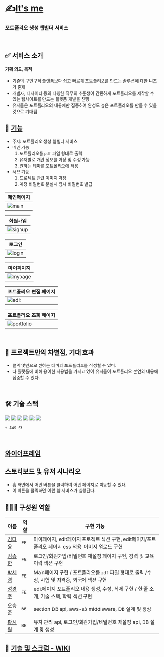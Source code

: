 # ✍[It's me]()
### 포트폴리오 생성 웹빌더 서비스

<br>

## :white_check_mark: 서비스 소개


#### 기획 의도, 목적

- 기존의 구인구직 플랫폼보다 쉽고 빠르게 포트폴리오를 만드는 솔루션에 대한 니즈가 존재
- 개발자, 디자이너 등의 다양한 직무의 취준생이 간편하게 포트폴리오를 제작할 수 있는 웹사이트를 만드는 플랫폼 개발을 진행
- 유저들은 포트폴리오의 내용에만 집중하여 완성도 높은 포트폴리오를 만들 수 있을 것으로 기대됨

## 🚗 [기능](https://kdt-gitlab.elice.io/sw_track/class_02_seoul/web_project_2/team10/portfolio-manager/-/wikis/feature)
- 주제: 포트폴리오 생성 웹빌더 서비스 <br>
- 메인 기능
  1. 포트폴리오를 `pdf` 파일 형태로 출력
  2. 유저별로 개인 정보를 저장 및 수정 가능
  3. 원하는 테마를 포트폴리오에 적용
- 서브 기능
  1. 프로젝트 관련 이미지 저장
  2. 계정 비밀번호 분실시 임시 비밀번호 발급

|메인페이지|
|--|
|![main](/uploads/fc807939cb2b01601c4e4ea806a89dcb/main.png)|

|회원가입|
|--|
|![signup](/uploads/6efb297550ad42d6c9230d974696ae1a/signup.png)|


|로그인|
|--|
|![login](/uploads/8c59940333f64186867f4fe41f96979f/login.png)|



|마이페이지|
|--|
|![mypage](/uploads/a32ad9af84c832595053fe665f4219ee/mypage.png)|


|포트폴리오 편집 페이지|
|--|
|![edit](/uploads/21ad7696ea93a2589cd8106035edcf50/edit.png)|

|포트폴리오 조회 페이지|
|--|
|![portfolio](/uploads/d5d8b89582cd768a0dabf6f0431a0e23/portfolio.png)|
<br>

## 🚗  프로젝트만의 차별점, 기대 효과
- 클릭 몇번으로 원하는 테마의 포트폴리오를 작성할 수 있다.
- 타 플랫폼에 비해 용이한 사용법을 가지고 있어 유저들이 포트폴리오 본연의 내용에 집중할 수 있다.
<br>

## 🛠️ 기술 스택

<p>
    <img src="https://img.shields.io/badge/React-v18.0.0-blue?logo=Reac"/>
    <img src="https://img.shields.io/badge/node.js-v16.13.0-green?logo=Node.js"/>
    <img src="https://img.shields.io/badge/eslint-%5E8.14.0-yellow?logo=eslint"/>
    <img src="https://img.shields.io/badge/mysql-v2.18.1-%234479A1?logo=Mysql">
  <img src="https://img.shields.io/badge/Nodemon-v2.0.15-76D04B?logo=Nodemon"/>
  <img src="https://img.shields.io/badge/Express-v2.0.15-000000?logo=Express"/>
</p>

`+ AWS S3`

<br>


## [와이어프레임](https://www.figma.com/file/eAAo0mHJzeVxdQinTSGbHJ/2차프로젝트-10팀?node-id=0%3A1)
  
## 스토리보드 및 유저 시나리오
  - 홈 화면에서 어떤 버튼을 클릭하여 어떤 페이지로 이동할 수 있다.
  - 이 버튼을 클릭하면 이런 웹 서비스가 실행된다.

## 👨‍👩‍👧‍ 구성원 역할

| 이름   | 역할       | 구현 기능                                                               |
| ------ | ---------- | ----------------------------------------------------------------------- |
| [김다윤](https://github.com/many-yun) | `FE` | 마이페이지, edit페이지 프로젝트 섹션 구현, edit페이지/포트폴리오 페이지 css 적용, 이미지 업로드 구현 |
| [김종한](https://github.com/longlive-jonghan) | `FE` | 로그인/회원가입/비밀번호 재설정 페이지 구현, 경력 및 교육이력 섹션 구현 |
| [박세령](https://github.com/ssryoung) | `FE` | Main페이지 구현 / 포트폴리오를 `pdf` 파일 형태로 출력 /수상, 시험 및 자격증, 외국어 섹션 구현 |
| [성경주](https://github.com/seongkj) | `FE` | edit페이지 포트폴리오 내용 생성, 수정, 삭제 구현 / 한 줄 소개, 기술 스택, 학력 섹션 구현  |
| [오승준](https://github.com/tmdwns1521) | `BE` | section DB api, aws-s3 middleware, DB 설계 및 생성 |
| [황시원](https://github.com/cone26) | `BE` | 유저 관리 api, 로그인/회원가입/비밀번호 재설정 api, DB 설계 및 생성 |






## 📌 [기술 및 스크럼 - WIKI](https://kdt-gitlab.elice.io/sw_track/class_02_seoul/web_project_2/team10/portfolio-manager/-/wikis/home)

<br>


